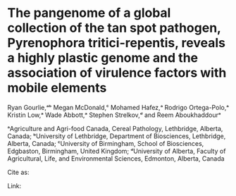 # The pangenome of a global collection of the tan spot pathogen, Pyrenophora tritici-repentis, reveals a highly plastic genome and the association of virulence factors with mobile elements

Ryan Gourlie,ᵃᵇ Megan McDonald,ᶜ Mohamed Hafez,ᵃ Rodrigo Ortega-Polo,ᵃ Kristin Low,ᵃ Wade Abbott,ᵃ Stephen Strelkov,ᵈ and Reem Aboukhaddourᵃ

ᵃAgriculture and Agri-food Canada, Cereal Pathology, Lethbridge, Alberta, Canada;
ᵇUniversity of Lethbridge, Department of Biosciences, Lethbridge, Alberta, Canada;
ᶜUniversity of Birmingham, School of Biosciences, Edgbaston, Birmingham, United Kingdom;
ᵈUniversity of Alberta, Faculty of Agricultural, Life, and Environmental Sciences, Edmonton, Alberta, Canada

Cite as:

Link:
